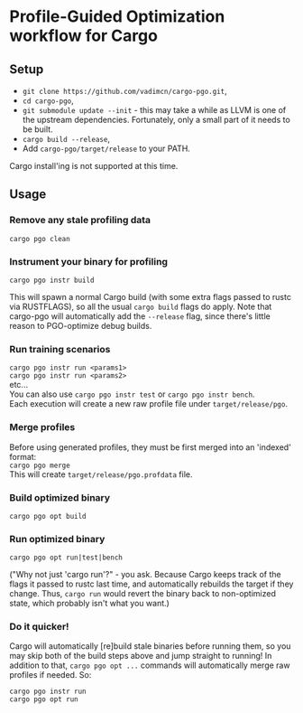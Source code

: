 # Profile-Guided Optimization workflow for Cargo

## Setup
- `git clone https://github.com/vadimcn/cargo-pgo.git`,
- `cd cargo-pgo`,
- `git submodule update --init` - this may take a while as LLVM is one of the upstream 
    dependencies.  Fortunately, only a small part of it needs to be built.
- `cargo build --release`,
- Add `cargo-pgo/target/release` to your PATH.

Cargo install'ing is not supported at this time.

## Usage

### Remove any stale profiling data
`cargo pgo clean`

### Instrument your binary for profiling
`cargo pgo instr build`  

This will spawn a normal Cargo build (with some extra flags passed to rustc via RUSTFLAGS), so all 
the usual `cargo build` flags do apply.
Note that cargo-pgo will automatically add the `--release` flag, since there's little reason to 
PGO-optimize debug builds.

### Run training scenarios
`cargo pgo instr run <params1>`  
`cargo pgo instr run <params2>`  
etc...  
You can also use `cargo pgo instr test` or `cargo pgo instr bench`.  
Each execution will create a new raw profile file under `target/release/pgo`.

### Merge profiles
Before using generated profiles, they must be first merged into an 'indexed' format:  
`cargo pgo merge`  
This will create `target/release/pgo.profdata` file.

### Build optimized binary
`cargo pgo opt build`

### Run optimized binary
`cargo pgo opt run|test|bench`

("Why not just 'cargo run'?" - you ask.  Because Cargo keeps track of the flags it passed 
to rustc last time, and automatically rebuilds the target if they change.  Thus, `cargo run` 
would revert the binary back to non-optimized state, which probably isn't what you want.)

### Do it quicker!
Cargo will automatically [re]build stale binaries before running them, so you may skip both of the
build steps above and jump straight to running!  In addition to that, `cargo pgo opt ...` commands 
will automatically merge raw profiles if needed.  So:  

`cargo pgo instr run`  
`cargo pgo opt run`
